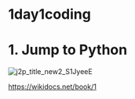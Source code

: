 # 1day1coding

# 1. Jump to Python
![j2p_title_new2_S1JyeeE](https://user-images.githubusercontent.com/56706812/75627897-97436100-5c17-11ea-8ac1-956491e61098.jpg)

https://wikidocs.net/book/1
